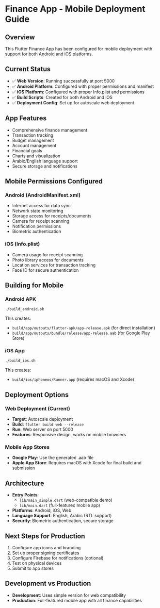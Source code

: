 # Finance App - Mobile Deployment Guide

## Overview
This Flutter Finance App has been configured for mobile deployment with support for both Android and iOS platforms.

## Current Status
- ✅ **Web Version**: Running successfully at port 5000
- ✅ **Android Platform**: Configured with proper permissions and manifest
- ✅ **iOS Platform**: Configured with proper Info.plist and permissions
- ✅ **Build Scripts**: Created for both Android and iOS
- ✅ **Deployment Config**: Set up for autoscale web deployment

## App Features
- Comprehensive finance management
- Transaction tracking
- Budget management
- Account management
- Financial goals
- Charts and visualization
- Arabic/English language support
- Secure storage and notifications

## Mobile Permissions Configured

### Android (AndroidManifest.xml)
- Internet access for data sync
- Network state monitoring
- Storage access for receipts/documents
- Camera for receipt scanning
- Notification permissions
- Biometric authentication

### iOS (Info.plist)
- Camera usage for receipt scanning
- Photo library access for documents
- Location services for transaction tracking
- Face ID for secure authentication

## Building for Mobile

### Android APK
```bash
./build_android.sh
```
This creates:
- `build/app/outputs/flutter-apk/app-release.apk` (for direct installation)
- `build/app/outputs/bundle/release/app-release.aab` (for Google Play Store)

### iOS App
```bash
./build_ios.sh
```
This creates:
- `build/ios/iphoneos/Runner.app` (requires macOS and Xcode)

## Deployment Options

### Web Deployment (Current)
- **Target**: Autoscale deployment
- **Build**: `flutter build web --release`
- **Run**: Web server on port 5000
- **Features**: Responsive design, works on mobile browsers

### Mobile App Stores
- **Google Play**: Use the generated .aab file
- **Apple App Store**: Requires macOS with Xcode for final build and submission

## Architecture
- **Entry Points**: 
  - `lib/main_simple.dart` (web-compatible demo)
  - `lib/main.dart` (full-featured mobile app)
- **Platforms**: Android, iOS, Web
- **Language Support**: English, Arabic (RTL support)
- **Security**: Biometric authentication, secure storage

## Next Steps for Production
1. Configure app icons and branding
2. Set up proper signing certificates
3. Configure Firebase for notifications (optional)
4. Test on physical devices
5. Submit to app stores

## Development vs Production
- **Development**: Uses simple version for web compatibility
- **Production**: Full-featured mobile app with all finance capabilities